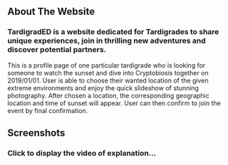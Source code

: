 ## About The Website

### TardigradED is a website dedicated for Tardigrades to share unique experiences, join in thrilling new adventures and discover potential partners.

This is a profile page of one particular tardigrade who is looking for someone to watch the sunset and dive into Cryptobiosis together on 2019/01/01. User is able to choose their wanted location of the given extreme environments and enjoy the quick slideshow of stunning photography. After chosen a location, the corresponding geographic location and time of sunset will appear. User can then confirm to join the event by final confirmation.


## Screenshots
### Click to display the video of explanation…
